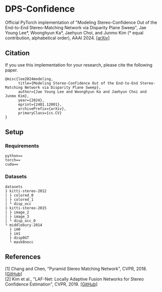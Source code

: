 # DPS-Confidence

Official PyTorch implementation of "Modeling Stereo-Confidence Out of the End-to-End Stereo-Matching Network via Disparity Plane Sweep", Jae Young Lee*, Woonghyun Ka*, Jaehyun Choi, and Junmo Kim (* equal contribution, alphabetical order), AAAI 2024. [[arXiv]](https://arxiv.org/abs/2401.12001)

## Citation
If you use this implementation for your research, please cite the following paper. 
```shell
@misc{lee2024modeling,
      title={Modeling Stereo-Confidence Out of the End-to-End Stereo-Matching Network via Disparity Plane Sweep}, 
      author={Jae Young Lee and Woonghyun Ka and Jaehyun Choi and Junmo Kim},
      year={2024},
      eprint={2401.12001},
      archivePrefix={arXiv},
      primaryClass={cs.CV}
}
```

## Setup
### Requirements
```shell
python==
torch==
cuda==

```
### Datasets
```shell
datasets
├ kitti-stereo-2012
| ├ colored_0
| ├ colored_1
| └ disp_occ
├ kitti-stereo-2015
| ├ image_2
| ├ image_3
| └ disp_occ_0
└ middlebury-2014
  ├ im0
  ├ im1
  ├ disp0GT
  └ mask0nocc
```

## References
[1] Chang and Chen, "Pyramid Stereo Matching Network", CVPR, 2018. [[GitHub]](https://github.com/JiaRenChang/PSMNet?tab=readme-ov-file)<br/>
[2] Kim et al., "LAF-Net: Locally Adaptive Fusion Networks for Stereo Confidence Estimation", CVPR, 2019. [[GitHub]](https://github.com/seungryong/LAF)
